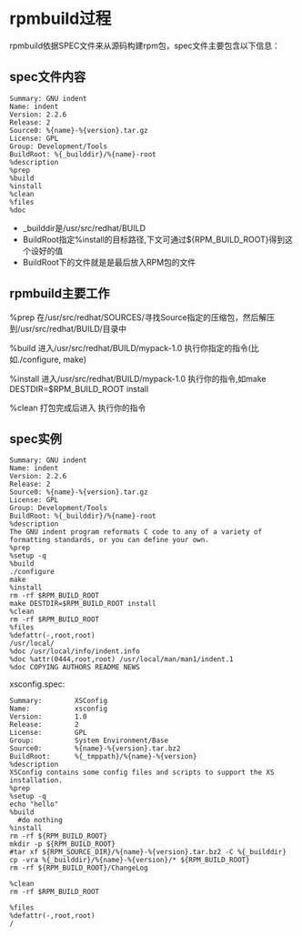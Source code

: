 # rpmbuild过程
rpmbuild依据SPEC文件来从源码构建rpm包，spec文件主要包含以下信息：

## spec文件内容
    Summary: GNU indent
    Name: indent
    Version: 2.2.6
    Release: 2
    Source0: %{name}-%{version}.tar.gz
    License: GPL
    Group: Development/Tools
    BuildRoot: %{_builddir}/%{name}-root
    %description    
    %prep
    %build	
    %install
    %clean
    %files
    %doc

* _builddir是/usr/src/redhat/BUILD
* BuildRoot指定%install的目标路径,下文可通过${RPM_BUILD_ROOT}得到这个设好的值
* BuildRoot下的文件就是是最后放入RPM包的文件

## rpmbuild主要工作
%prep
在/usr/src/redhat/SOURCES/寻找Source指定的压缩包，然后解压到/usr/src/redhat/BUILD/目录中

%build
进入/usr/src/redhat/BUILD/mypack-1.0
执行你指定的指令(比如./configure, make)

%install
进入/usr/src/redhat/BUILD/mypack-1.0
执行你的指令,如make DESTDIR=$RPM_BUILD_ROOT install

%clean
打包完成后进入
执行你的指令
## spec实例

    Summary: GNU indent
    Name: indent
    Version: 2.2.6
    Release: 2
    Source0: %{name}-%{version}.tar.gz
    License: GPL
    Group: Development/Tools
    BuildRoot: %{_builddir}/%{name}-root
    %description
    The GNU indent program reformats C code to any of a variety of
    formatting standards, or you can define your own.
    %prep
    %setup -q
    %build
    ./configure
    make
    %install
    rm -rf $RPM_BUILD_ROOT
    make DESTDIR=$RPM_BUILD_ROOT install
    %clean
    rm -rf $RPM_BUILD_ROOT
    %files
    %defattr(-,root,root)
    /usr/local/
    %doc /usr/local/info/indent.info
    %doc %attr(0444,root,root) /usr/local/man/man1/indent.1
    %doc COPYING AUTHORS README NEWS

xsconfig.spec:

    Summary:        XSConfig
    Name:           xsconfig
    Version:        1.0
    Release:        2
    License:        GPL
    Group:          System Environment/Base
    Source0:        %{name}-%{version}.tar.bz2
    BuildRoot:      %{_tmppath}/%{name}-%{version}
    %description
    XSConfig contains some config files and scripts to support the XS installation.
    %prep
    %setup -q
    echo "hello"
    %build
      #do nothing
    %install
    rm -rf ${RPM_BUILD_ROOT}
    mkdir -p ${RPM_BUILD_ROOT}
    #tar xf ${RPM_SOURCE_DIR}/%{name}-%{version}.tar.bz2 -C %{_builddir}
    cp -vra %{_builddir}/%{name}-%{version}/* ${RPM_BUILD_ROOT}
    rm -rf ${RPM_BUILD_ROOT}/ChangeLog

    %clean
    rm -rf $RPM_BUILD_ROOT

    %files
    %defattr(-,root,root)
    /

